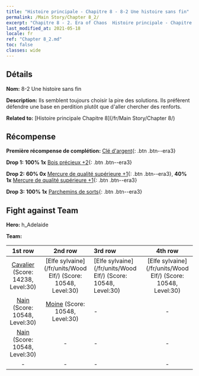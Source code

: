 ```yaml
---
title: "Histoire principale - Chapitre 8 - 8-2 Une histoire sans fin"
permalink: /Main Story/Chapter 8_2/
excerpt: "Chapitre 8 - 2. Era of Chaos  Histoire principale - Chapitre 8_2. 8-2 Une histoire sans fin"
last_modified_at: 2021-05-18
locale: fr
ref: "Chapter 8_2.md"
toc: false
classes: wide
---
```


## Détails

 **Nom:** 8-2 Une histoire sans fin

 **Description:** Ils semblent toujours choisir la pire des solutions. Ils préfèrent défendre une base en perdition plutôt que d'aller chercher des renforts.

 **Related to:** [Histoire principale Chapitre 8](/fr/Main Story/Chapter 8/)

## Récompense

 **Première récompense de complétion:** [Clé d'argent](/ItemsFR/con_693/){: .btn .btn--era3}

 **Drop 1:** **100% 1x** [Bois précieux +2](/ItemsFR/mat_27/){: .btn .btn--era3}

 **Drop 2:** **60% 0x** [Mercure de qualité supérieure +1](/ItemsFR/mat_21/){: .btn .btn--era3}, **40% 1x** [Mercure de qualité supérieure +1](/ItemsFR/mat_21/){: .btn .btn--era3}

 **Drop 3:** **100% 1x** [Parchemins de sorts](/ItemsFR/con_694/){: .btn .btn--era3}


## Fight against Team
 **Hero:** h_Adelaide

 **Team:**


  | 1st row | 2nd row | 3rd row | 4th row |
  |:----:|:----:|:----|:----:|
  | [Cavalier](/fr/units/Cavalier/) (Score: 14238, Level:30)  | [Elfe sylvaine](/fr/units/Wood Elf/) (Score: 10548, Level:30)  | [Elfe sylvaine](/fr/units/Wood Elf/) (Score: 10548, Level:30)  | [Elfe sylvaine](/fr/units/Wood Elf/) (Score: 10548, Level:30)  |
  | [Nain](/fr/units/Dwarf/) (Score: 10548, Level:30)  | [Moine](/fr/units/Monk/) (Score: 10548, Level:30)  | - | - |
  | [Nain](/fr/units/Dwarf/) (Score: 10548, Level:30)  | - | - | - |
  | - | - | - | - |


